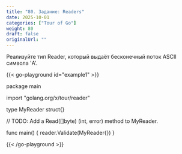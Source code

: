 ```yaml
---
title: "80. Задание: Readers"
date: 2025-10-01
categories: ["Tour of Go"]
weight: 80
draft: false
originalUrl: ""
---
```


Реализуйте тип Reader, который выдаёт бесконечный поток ASCII символа 'A'.

{{< go-playground id="example1" >}}

package main

import "golang.org/x/tour/reader"

type MyReader struct{}

// TODO: Add a Read([]byte) (int, error) method to MyReader.

func main() {
    reader.Validate(MyReader{})
}


{{< /go-playground >}} 